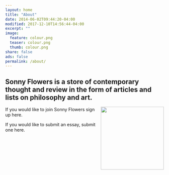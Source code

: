 ```yaml
---
layout: home
title: "About"
date: 2014-06-02T09:44:20-04:00
modified: 2017-12-10T14:56:44-04:00
excerpt: ""
image:
  feature: colour.png
  teaser: colour.png
  thumb: colour.png
share: false
ads: false
permalink: /about/
---
```


## Sonny Flowers is a store of contemporary thought and review in the form of articles and lists on philosophy and art.

<img src="{{ site.baseurl }}/images/logo.png" width="200px" style="float:right"/>

If you would like to join Sonny Flowers sign up here.

If you would like to submit an essay, submit one here.